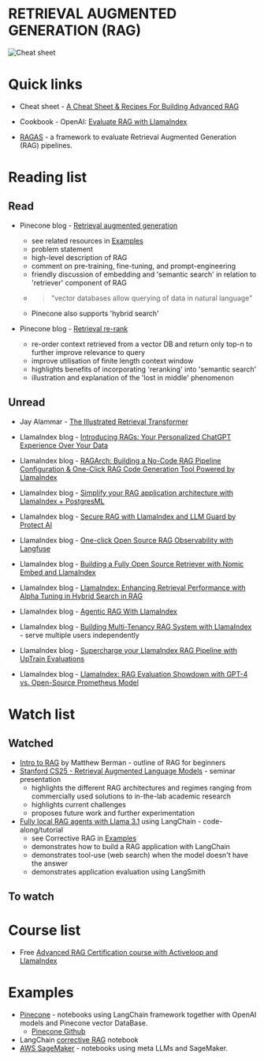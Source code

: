 # RETRIEVAL AUGMENTED GENERATION (RAG)

<!-- ![Cheat sheet](/retrieval_augmented_generation/images/rag-cheat-sheet-final.svg) -->
![Cheat sheet](https://d3ddy8balm3goa.cloudfront.net/llamaindex/rag-cheat-sheet-final.svg)


# Quick links
- Cheat sheet - [A Cheat Sheet & Recipes For Building Advanced RAG](https://www.llamaindex.ai/blog/a-cheat-sheet-and-some-recipes-for-building-advanced-rag-803a9d94c41b)

- Cookbook - OpenAI: [Evaluate RAG with LlamaIndex](https://www.llamaindex.ai/blog/openai-cookbook-evaluating-rag-systems-fe393c61fb93)
- [RAGAS](https://docs.ragas.io/en/stable/) - a framework to evaluate Retrieval Augmented Generation (RAG) pipelines.


# Reading list
## Read

- Pinecone blog - [Retrieval augmented generation](https://www.pinecone.io/learn/retrieval-augmented-generation/)
    - see related resources in [Examples](#examples)
    - problem statement
    - high-level description of RAG
    - comment on pre-training, fine-tuning, and prompt-engineering
    - friendly discussion of embedding and 'semantic search' in relation to 'retriever' component of RAG
    - > "vector databases allow querying of data in natural language"
    - Pinecone also supports 'hybrid search'

- Pinecone blog - [Retrieval re-rank](https://www.pinecone.io/learn/refine-with-rerank/)
    - re-order context retrieved from a vector DB and return only top-n to further improve relevance to query
    - improve utilisation of finite length context window
    - highlights benefits of incorporating 'reranking' into 'semantic search'
    - illustration and explanation of the 'lost in middle' phenomenon

## Unread

- Jay Alammar - [The Illustrated Retrieval Transformer](https://jalammar.github.io/illustrated-retrieval-transformer/)

- LlamaIndex blog  - [Introducing RAGs: Your Personalized ChatGPT Experience Over Your Data](https://www.llamaindex.ai/blog/introducing-rags-your-personalized-chatgpt-experience-over-your-data-2b9d140769b1)

- LlamaIndex blog  - [RAGArch: Building a No-Code RAG Pipeline Configuration & One-Click RAG Code Generation Tool Powered by LlamaIndex](https://www.llamaindex.ai/blog/ragarch-building-a-no-code-rag-pipeline-configuration-one-click-rag-code-generation-tool-powered-b6e8eeb70089)

- LlamaIndex blog  - [Simplify your RAG application architecture with LlamaIndex + PostgresML](https://www.llamaindex.ai/blog/simplify-your-rag-application-architecture-with-llamaindex-postgresml)

- LlamaIndex blog  - [Secure RAG with LlamaIndex and LLM Guard by Protect AI](https://www.llamaindex.ai/blog/secure-rag-with-llamaindex-and-llm-guard-by-protect-ai)

- LlamaIndex blog  - [One-click Open Source RAG Observability with Langfuse](https://www.llamaindex.ai/blog/one-click-open-source-rag-observability-with-langfuse)

- LlamaIndex blog  - [Building a Fully Open Source Retriever with Nomic Embed and LlamaIndex](https://www.llamaindex.ai/blog/building-a-fully-open-source-retriever-with-nomic-embed-and-llamaindex-fc3d7f36d3e4)

- LlamaIndex blog  - [LlamaIndex: Enhancing Retrieval Performance with Alpha Tuning in Hybrid Search in RAG](https://www.llamaindex.ai/blog/llamaindex-enhancing-retrieval-performance-with-alpha-tuning-in-hybrid-search-in-rag-135d0c9b8a00)

- LlamaIndex blog  - [Agentic RAG With LlamaIndex](https://www.llamaindex.ai/blog/agentic-rag-with-llamaindex-2721b8a49ff6)

- LlamaIndex blog  - [Building Multi-Tenancy RAG System with LlamaIndex](https://www.llamaindex.ai/blog/building-multi-tenancy-rag-system-with-llamaindex-0d6ab4e0c44b) - serve multiple users independently

- LlamaIndex blog  - [Supercharge your LlamaIndex RAG Pipeline with UpTrain Evaluations](https://www.llamaindex.ai/blog/supercharge-your-llamaindex-rag-pipeline-with-uptrain-evaluations)

- LlamaIndex blog  - [LlamaIndex: RAG Evaluation Showdown with GPT-4 vs. Open-Source Prometheus Model](https://www.llamaindex.ai/blog/llamaindex-rag-evaluation-showdown-with-gpt-4-vs-open-source-prometheus-model-14cdca608277)



# Watch list
## Watched
- [Intro to RAG](https://www.youtube.com/watch?v=Y08Nn23o_mY) by Matthew Berman - outline of RAG for beginners
- [Stanford CS25 - Retrieval Augmented Language Models](https://www.youtube.com/watch?v=mE7IDf2SmJg) - seminar presentation
    - highlights the different RAG architectures and regimes ranging from commercially used solutions to in-the-lab academic research
    - highlights current challenges
    - proposes future work and further experimentation
- [Fully local RAG agents with Llama 3.1](https://www.youtube.com/watch?v=nPpgh_KaNng) using LangChain - code-along/tutorial
    - see Corrective RAG in [Examples](#examples)
    - demonstrates how to build a RAG application with LangChain
    - demonstrates tool-use (web search) when the model doesn't have the answer
    - demonstrates application evaluation using LangSmith

## To watch


# Course list
- Free [Advanced RAG Certification course with Activeloop and LlamaIndex](https://www.llamaindex.ai/blog/join-thousands-in-our-free-advanced-rag-certification-created-with-activeloop-ad63f24f27bb)


# Examples
- [Pinecone](https://docs.pinecone.io/examples/notebooks) - notebooks using LangChain framework together with OpenAI models and Pinecone vector DataBase.
    - [Pinecone Github](https://github.com/pinecone-io/examples)
- LangChain [corrective RAG](https://github.com/langchain-ai/langgraph/blob/main/examples/tutorials/rag-agent-testing-local.ipynb) notebook
- [AWS SageMaker](https://docs.aws.amazon.com/sagemaker/latest/dg/jumpstart-foundation-models-customize-rag.html) - notebooks using meta LLMs and SageMaker.
